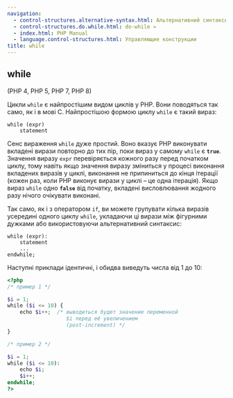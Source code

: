 ```yaml
---
navigation:
  - control-structures.alternative-syntax.html: Альтернативний синтаксис керуючих структур
  - control-structures.do.while.html: do-while »
  - index.html: PHP Manual
  - language.control-structures.html: Управляющие конструкции
title: while
---
```

## while

(PHP 4, PHP 5, PHP 7, PHP 8)

Цикли `while` є найпростішим видом циклів у PHP. Вони поводяться так само, як і в мові C. Найпростішою формою циклу `while` є такий вираз:

```
while (expr)
    statement
```

Сенс вираження `while` дуже простий. Воно вказує PHP виконувати вкладені вирази повторно до тих пір, поки вираз у самому `while` є **`true`**. Значення виразу `expr` перевіряється кожного разу перед початком циклу, тому навіть якщо значення виразу зміниться у процесі виконання вкладених виразів у циклі, виконання не припиниться до кінця ітерації (кожен раз, коли PHP виконує вирази у циклі – це одна ітерація). Якщо вираз `while` одно **`false`** від початку, вкладені висловлювання жодного разу нічого очікувати виконані.

Так само, як і з оператором `if`, ви можете групувати кілька виразів усередині одного циклу `while`, укладаючи ці вирази між фігурними дужками або використовуючи альтернативний синтаксис:

```
while (expr):
    statement
    ...
endwhile;
```

Наступні приклади ідентичні, і обидва виведуть числа від 1 до 10:

```php
<?php
/* пример 1 */

$i = 1;
while ($i <= 10) {
    echo $i++;  /* выводиться будет значение переменной
                   $i перед её увеличением
                   (post-increment) */
}

/* пример 2 */

$i = 1;
while ($i <= 10):
    echo $i;
    $i++;
endwhile;
?>
```

